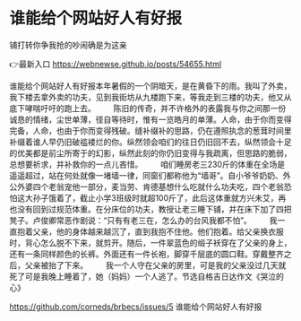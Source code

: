 # 谁能给个网站好人有好报
铺打转你争我抢的吵闹确是为这亲

👉最新入口 https://webnewse.github.io/posts/54655.html

谁能给个网站好人有好报本年暑假的一个阴暗天，是在黄昏下的雨。我叫了外卖，我下楼去拿外卖的功夫，见到我街坊从九楼跑下来，等我走到三楼的功夫，他又从底下哮喘吁吁的跑上去。
　　陈旧的传奇，并不许格外的表露我与你之间那一份诚恳的情绪，尘世单薄，径自等待时，惟有一览皓月的单薄。人命，由于你而变得完备，人命，也由于你而变得残破。缝补缀补的思路，仍在遵照执念的葱茸时间里补缀着谁人早仍旧破褴褛烂的你。纵然领会咱们的往日仍旧回不去，纵然领会十足的优美都是前尘所寄于的幻影，纵然此刻的你仍旧变得与我疏离，但思路的脆弱，总想要祈求，并补救你的一点儿吝惜。
　　咱们睡房老三230斤的体重在全场是遥遥超过，站在何处就像一堵墙一律，同窗们都称他为“墙哥”。自小爷爷奶奶、外公外婆四个老翁宠他一部分，麦当劳、肯德基想什么吃就什么功夫吃，四个老翁恐怕这大孙子饿着了，截止小学3班级时就超100斤了，此后这体重就方兴未艾，再也没有回到过规范体重。在分床位的功夫，教授让老三睡下铺，并在床下加了四把凳子。卢俊卿常恶作剧说：“只有有老三在，怎么办的台风我都不怕”。
　　我一直抱着父亲，他的身体越来越沉了，直到我抱不住他。他们抱着。给父亲换衣服时，背心怎么脱不下来，就剪开。随后，一件翠蓝色的缎子袄穿在了父亲的身上，还有一条同样颜色的长裤。外面还有一件长袍，脚穿千层底的圆口鞋。穿戴整齐之后，父亲被抬了下来。
　　我一个人守在父亲的房里，可是我的父亲没过几天就死了可是我晚上睡着了，她（妈妈）一个人逃了。节选自格吉日达作文《哭泣的心》

https://github.com/corneds/brbecs/issues/5
谁能给个网站好人有好报
